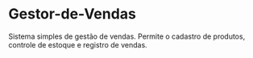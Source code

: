 # Gestor-de-Vendas
Sistema simples de gestão de vendas. Permite o cadastro de produtos, controle de estoque e registro de vendas.
